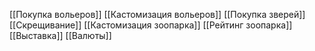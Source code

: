 [[Покупка вольеров]]
[[Кастомизация вольеров]]
[[Покупка зверей]]
[[Скрещивание]]
[[Кастомизация зоопарка]]
[[Рейтинг зоопарка]]
[[Выставка]]
[[Валюты]]

